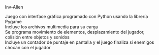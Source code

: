 Inv-Alien

Juego con interface gráfica programado con Python usando la librería Pygame<br>
Incluye los archivos multimedia para su carga<br>
Se programa movimiento de elementos, desplazamiento del jugador, colisión entre objetos y sonidos<br>
Incluye un contador de puntaje en pantalla y el juego finaliza si enemigos chocan con el jugador


